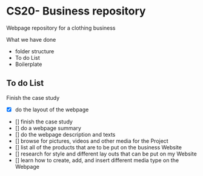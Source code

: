# CS20- Business repository

Webpage repository for a clothing business

What we have done
 - folder structure
 - To do List
 - Boilerplate

## To do List
Finish the case study
 - [x] do the layout of the webpage
 - [] finish the case study
 - [] do a webpage summary
 - [] do the webpage description and texts
 - [] browse for pictures, videos and other media for the Project
 - [] list all of the products that are to be put on the business Website
 - [] research for style and different lay outs that can be put on my Website
 - [] learn how to create, add, and insert different media type on the Webpage
 
